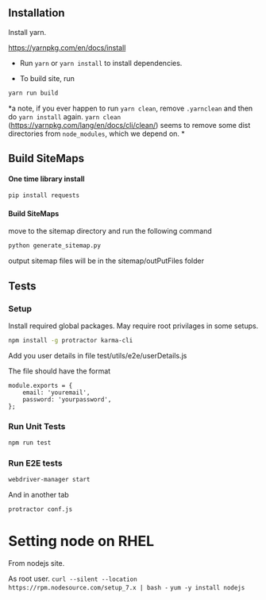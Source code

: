 ## Installation

Install yarn.

https://yarnpkg.com/en/docs/install

- Run `yarn` or `yarn install` to install dependencies.

- To build site, run

```bash
yarn run build
```

*a note, if you ever happen to run `yarn clean`, remove `.yarnclean` and then do `yarn install` again. `yarn clean` (https://yarnpkg.com/lang/en/docs/cli/clean/) seems to remove some dist directories from `node_modules`, which we depend on.
*

## Build SiteMaps

#### One time library install

```python
pip install requests
```

#### Build SiteMaps

move to the sitemap directory and run the following command

```python
python generate_sitemap.py
```

output sitemap files will be in the sitemap/outPutFiles folder

## Tests

### Setup

Install required global packages. May require root privilages in some setups.

```bash
npm install -g protractor karma-cli
```

Add you user details in file test/utils/e2e/userDetails.js

The file should have the format
```javscript
module.exports = {
    email: 'youremail',
    password: 'yourpassword',
};
```

### Run Unit Tests

```bash
npm run test
```

### Run E2E tests

```bash
webdriver-manager start
```

And in another tab

```bash
protractor conf.js
```

# Setting node on RHEL
From nodejs site.

As root user.
`curl --silent --location https://rpm.nodesource.com/setup_7.x | bash -`
`yum -y install nodejs`

